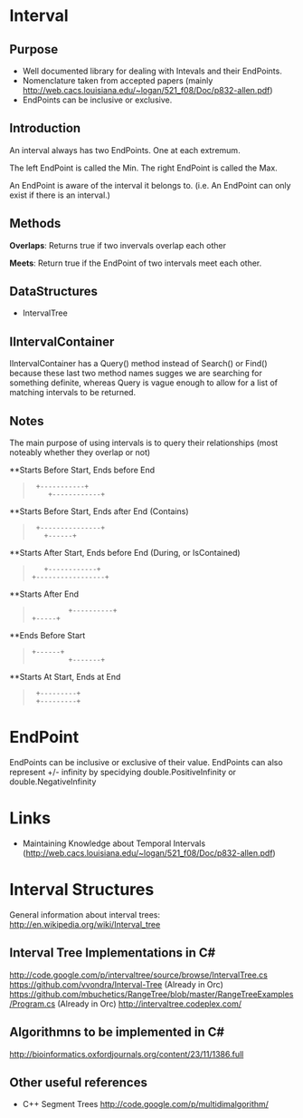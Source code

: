 ﻿# Interval

## Purpose

- Well documented library for dealing with Intevals and their EndPoints.
- Nomenclature taken from accepted papers (mainly http://web.cacs.louisiana.edu/~logan/521_f08/Doc/p832-allen.pdf)
- EndPoints can be inclusive or exclusive.

## Introduction

An interval always has two EndPoints. One at each extremum.

The left EndPoint is called the Min.
The right EndPoint is called the Max.

An EndPoint is aware of the interval it belongs to.
(i.e. An EndPoint can only exist if there is an interval.)

## Methods

**Overlaps**: Returns true if two invervals overlap each other

**Meets**: Return true if the EndPoint of two intervals meet each other.

## DataStructures

- IntervalTree

## IIntervalContainer

IIntervalContainer has a Query() method instead of Search() or Find() because these last two method names sugges we are searching for something definite, whereas Query is vague enough to
allow for a list of matching intervals to be returned.

## Notes

The main purpose of using intervals is to query their relationships (most noteably whether they overlap or not)

**Starts Before Start, Ends before End
>      +-----------+
>         +------------+

**Starts Before Start, Ends after End (Contains)
>      +---------------+
>        +------+


**Starts After Start, Ends before End (During, or IsContained)
>        +------------+
>     +-----------------+

**Starts After End
>              +----------+
>     +-----+

**Ends Before Start
>     +------+
>              +-------+

**Starts At Start, Ends at End
>      +---------+
>      +---------+

# EndPoint

EndPoints can be inclusive or exclusive of their value.
EndPoints can also represent +/- infinity by specidying double.PositiveInfinity or double.NegativeInfinity


# Links

- Maintaining Knowledge about Temporal Intervals (http://web.cacs.louisiana.edu/~logan/521_f08/Doc/p832-allen.pdf)

# Interval Structures

General information about interval trees: http://en.wikipedia.org/wiki/Interval_tree

## Interval Tree Implementations in C#

http://code.google.com/p/intervaltree/source/browse/IntervalTree.cs
https://github.com/vvondra/Interval-Tree (Already in Orc)
https://github.com/mbuchetics/RangeTree/blob/master/RangeTreeExamples/Program.cs (Already in Orc)
http://intervaltree.codeplex.com/


## Algorithmns to be implemented in C#
http://bioinformatics.oxfordjournals.org/content/23/11/1386.full

## Other useful references
- C++ Segment Trees http://code.google.com/p/multidimalgorithm/
